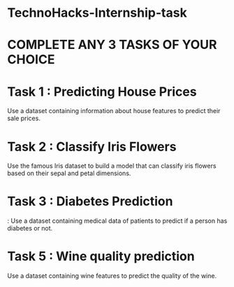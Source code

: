 # TechnoHacks-Internship-task
# COMPLETE ANY 3 TASKS OF YOUR CHOICE
# Task 1 : Predicting House Prices
Use a dataset containing information about
house features to predict their sale prices.

# Task 2 : Classify Iris Flowers
Use the famous Iris dataset to build a model
that can classify iris flowers based on their
sepal and petal dimensions.

# Task 3 : Diabetes Prediction
: Use a dataset containing medical data of
patients to predict if a person has diabetes or
not.

# Task 5 : Wine quality prediction
Use a dataset containing wine features to
predict the quality of the wine.
